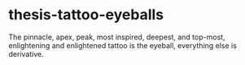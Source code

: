 # thesis-tattoo-eyeballs
The pinnacle, apex, peak, most inspired, deepest, and top-most, enlightening and enlightened tattoo is the eyeball, everything else is derivative.
